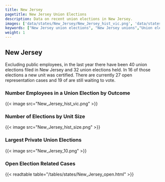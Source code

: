 ```yaml
---
title: New Jersey
pagetitle: New Jersey Union Elections
description: Data on recent union elections in New Jersey.
images: ['data/states/New_Jersey/New_Jersey_hist_vic.png', 'data/states/New_Jersey/New_Jersey_hist_size.png', 'data/states/New_Jersey/New_Jersey_10.png']
keywords: ["New Jersey union elections", "New Jersey unions","Union elections"]
weight: 1
---
```

##  New Jersey

Excluding public employees, in the last year there have been 40 union elections filed in New Jersey and 32 union elections held. In 16 of those elections a new unit was certified. There are currently 27 open representation cases and 19 of are still waiting to vote.

### Number Employees in a Union Election by Outcome
{{< image src="New_Jersey_hist_vic.png" >}}

### Number of Elections by Unit Size
{{< image src="New_Jersey_hist_size.png" >}}

### Largest Private Union Elections
{{< image src="New_Jersey_10.png" >}}

### Open Election Related Cases
{{< readtable table="/tables/states/New_Jersey_open.html" >}}

